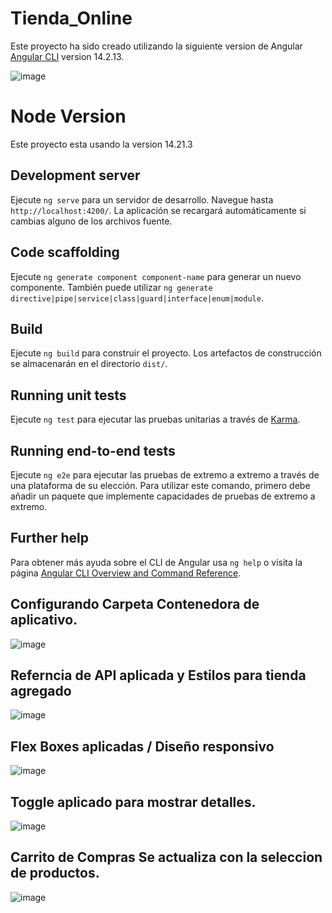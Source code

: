 # Tienda_Online 

Este proyecto ha sido creado utilizando la siguiente version de Angular [Angular CLI](https://github.com/angular/angular-cli) version 14.2.13.

![image](https://github.com/Fabclemente/Tienda_Online_2.0/assets/144067212/90e8ceb5-d92a-4c8b-af62-7d2110c81a6e)


# Node Version

Este proyecto esta usando la version 14.21.3

## Development server

Ejecute `ng serve` para un servidor de desarrollo. Navegue hasta `http://localhost:4200/`. La aplicación se recargará automáticamente si cambias alguno de los archivos fuente.

## Code scaffolding

Ejecute `ng generate component component-name` para generar un nuevo componente. También puede utilizar `ng generate directive|pipe|service|class|guard|interface|enum|module`.

## Build

Ejecute `ng build` para construir el proyecto. Los artefactos de construcción se almacenarán en el directorio `dist/`.

## Running unit tests

Ejecute `ng test` para ejecutar las pruebas unitarias a través de [Karma](https://karma-runner.github.io).

## Running end-to-end tests

Ejecute `ng e2e` para ejecutar las pruebas de extremo a extremo a través de una plataforma de su elección. Para utilizar este comando, primero debe añadir un paquete que implemente capacidades de pruebas de extremo a extremo.

## Further help

Para obtener más ayuda sobre el CLI de Angular usa `ng help` o visita la página [Angular CLI Overview and Command Reference](https://angular.io/cli).

## Configurando Carpeta Contenedora de aplicativo.

![image](https://github.com/Fabclemente/Tienda_Online_2.0/assets/144067212/ab7b7abd-0f47-47b5-bf8c-b126b0844428)

## Referncia de API aplicada y Estilos para tienda agregado

![image](https://github.com/Fabclemente/Tienda_Online_2.0/assets/144067212/4574ba73-7eba-48f6-91b6-36a9126748ce)

## Flex Boxes aplicadas / Diseño responsivo 

![image](https://github.com/Fabclemente/Tienda_Online_2.0/assets/144067212/afaaa84f-9680-430f-b7e2-bca2e23524da)

## Toggle aplicado para mostrar detalles.

![image](https://github.com/Fabclemente/Tienda_Online_2.0/assets/144067212/bc016bfb-7390-4852-8139-4c8c2fac172b)

## Carrito de Compras Se actualiza con la seleccion de productos. 

![image](https://github.com/Fabclemente/Tienda_Online_2.0/assets/144067212/70bdc96b-d2ba-414c-b496-0caa97849399)






